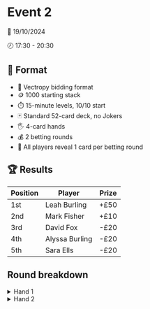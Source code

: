 # Event 2

:calendar: 19/10/2024

:clock8: 17:30 - 20:30

## :page_with_curl: Format

- :speech_balloon: Vectropy bidding format
- :coin: 1000 starting stack
- :stopwatch: 15-minute levels, 10/10 start
- :black_joker: Standard 52-card deck, no Jokers
- :raised_hand_with_fingers_splayed: 4-card hands
- :moneybag: 2 betting rounds
- :eyes: All players reveal 1 card per betting round

## :trophy: Results

| Position | Player         | Prize |
|----------|----------------|-------|
| 1st      | Leah Burling   | +£50  |
| 2nd      | Mark Fisher    | +£10  |
| 3rd      | David Fox      | -£20  |
| 4th      | Alyssa Burling | -£20  |
| 5th      | Sara Ells      | -£20  |

## Round breakdown

<details>
<summary>Hand 1</summary>

### Bids

| Player | Stack | Hand        | Bid 1 | Bid 2     |
|--------|-------|-------------|-------|-----------|
| David  | 1000  | 3♦ 6♣ 3♣ K♣ | 4000  | 5262      |
| Sara   | 1000  | 9♥ K♥ Q♣ 5♣ | 4111  | 6272      |
| Mark   | 1000  | 2♦ 8♣ K♦ Q♠ | 4222  | 6372      |
| Alyssa | 1000  | 7♠ 4♦ 2♥ 4♥ | 4232  | Challenge |
| Leah   | 1000  | 4♣ T♥ Q♥ 8♥ | 4262  |           |

### Betting

:speech_balloon: Bid is **6372**

First reveal shows **1211**
- :shield: Mark: 10
- :crossed_swords: Alyssa: 10
- (:shield:) Leah: **raise** to 100
- ❌ David: **fold**
- (:shield:) Sara: **call** 100
- ❌ Mark: **fold**
- :crossed_swords: Alyssa: **call** 90 

Second reveal shows **3331**
- :crossed_swords: Alyssa: **check**
- (:shield:) Leah: **bet** 100
- (:shield:) Sara: **call** 100
- :crossed_swords: Alyssa: **call** 100

### Results 

**6372** < **7472**, team :shield: wins

- Sara :heavy_plus_sign:105
- Leah :heavy_plus_sign:105
- Alyssa :small_red_triangle_down:200
- Mark :small_red_triangle_down:10

</details>


<details>
<summary>Hand 2</summary>

### Bids

| Player | Stack | Hand        | Bid 1 | Bid 2     |
|--------|-------|-------------|-------|-----------|
| Sara   | 1105  | 8♣ Q♥ 7♥ 5♥ | 1131  | 4353      |
| Mark   | 990   | 2♠ 4♥ A♦ 9♠ | 2231  | 4354      |
| Alyssa | 800   | 3♥ 4♣ 4♦ K♦ | 3331  | 4454      |
| Leah   | 1105  | 5♣ 7♦ 5♠ J♥ | 3333  | 5454      |
| David  | 1000  | 7♠ 6♦ 3♣ T♣ | 4343  | Challenge |

### Betting

:speech_balloon: Bid is **5454**

First reveal shows **2012**
- :shield: Leah: 20
- :crossed_swords: David: 20
- ❌ Sara: **fold**
- (:shield:) Mark: **raise** to 80
- ❌ Alyssa: **fold**
- :shield: Leah: **call** 60
- :crossed_swords: David: **call** 60

Second reveal shows **3232**
- :shield: Leah: **check**
- :crossed_swords: David: **check**
- ( :shield: ) Mark: **check**

### Results

**5454** < **6675**, team :shield: wins

- Mark :heavy_plus_sign:40
- Leah :heavy_plus_sign:40
- David :small_red_triangle_down:80

</details>
